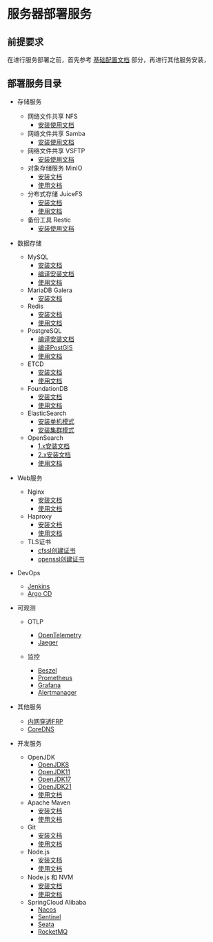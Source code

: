 # 服务器部署服务

## 前提要求

在进行服务部署之前，首先参考 [基础配置文档](/work/service/00-basic/) 部分，再进行其他服务安装，

## 部署服务目录

- 存储服务
    - 网络文件共享 NFS
        - [安装使用文档](work/service/nfs/)
    - 网络文件共享 Samba
        - [安装使用文档](work/service/samba/)
    - 网络文件共享 VSFTP
        - [安装使用文档](work/service/ftp/)
    - 对象存储服务 MinIO
        - [安装文档](/work/service/minio/v20241107/)
        - [使用文档](/work/service/minio/OPS.md)
    - 分布式存储 JuiceFS
        - [安装文档](/work/service/juicefs/v1.2.1/)
        - [使用文档](/work/service/juicefs/OPS.md)
    - 备份工具 Restic
        - [安装使用文档](/work/service/restic/)
- 数据存储
    - MySQL
        - [安装文档](/work/service/mysql/v8.4.3/)
        - [编译安装文档](/work/service/mysql/v8.4.3/make/)
        - [使用文档](/work/service/mysql/OPS.md)
    - MariaDB Galera
        - [安装文档](/work/service/mariadb/v11.4.4/)
    - Redis
        - [安装文档](/work/service/redis/v7.4.1/)
        - [使用文档](/work/service/redis/OPS.md)
    - PostgreSQL
        - [编译安装文档](/work/service/postgresql/v17.2.0/)
        - [编译PostGIS](/work/service/postgresql/v17.2.0/postgis/)
        - [使用文档](/work/service/postgresql/OPS.md)
    - ETCD
        - [安装文档](/work/service/etcd/v3.5.17/)
        - [使用文档](/work/service/etcd/OPS.md)
    - FoundationDB
        - [安装文档](/work/service/foundationdb/v7.1.38/)
        - [使用文档](/work/service/foundationdb/OPS.md)
    - ElasticSearch
        - [安装单机模式](/work/service/elastic/elasticsearch/standalone/)
        - [安装集群模式](/work/service/elastic/elasticsearch/cluster/)
    - OpenSearch
        - [1.x安装文档](/work/service/opensearch/v1.3.19/)
        - [2.x安装文档](/work/service/opensearch/v2.18.0/)
        - [使用文档](/work/service/opensearch/OPS.md)
- Web服务
    - Nginx
        - [安装文档](/work/service/nginx/v1.27.3/)
        - [使用文档](/work/service/nginx/OPS.md)
    - Haproxy
        - [安装文档](/work/service/haproxy/)
        - [使用文档](/work/service/haproxy/OPS.md)
    - TLS证书
        - [cfssl创建证书](/work/service/tls/tls-cfssl/v1.6.5/)
        - [openssl创建证书](/work/service/tls/tls-openssl/)
- DevOps
    - [Jenkins](/work/service/jenkins/)
    - [Argo CD](/work/service/argo-cd/)
    
- 可观测
    - OTLP
        - [OpenTelemetry](/work/service/opentelemetry/)
        - [Jaeger](/work/service/jaeger/)

    - 监控
        - [Beszel](/work/service/beszel/)
        - [Prometheus](/work/service/prometheus/v3.2.1/)
        - [Grafana](/work/service/grafana/v11.5.3/)
        - [Alertmanager](/work/service/alertmanager/v0.28.1/)

- 其他服务
    - [内网穿透FRP](/work/service/frp/)
    - [CoreDNS](/work/service/coredns/)
- 开发服务
    - OpenJDK
        - [OpenJDK8](/work/service/openjdk/openjdk8/)
        - [OpenJDK11](/work/service/openjdk/openjdk11/)
        - [OpenJDK17](/work/service/openjdk/openjdk17/)
        - [OpenJDK21](/work/service/openjdk/openjdk21/)
        - [使用文档](/work/service/openjdk/OPS.md)
    - Apache Maven
        - [安装文档](/work/service/maven/v3.9.9/)
        - [使用文档](/work/service/maven/OPS.md)
    - Git
        - [安装文档](/work/service/git/v2.49.0/)
        - [使用文档](/work/service/git/OPS.md)
    - Node.js
        - [安装文档](/work/service/nodejs/v22.14.0/)
        - [使用文档](/work/service/nodejs/OPS.md)
    - Node.js 和 NVM
        - [安装文档](/work/service/nvm/v0.40.2/)
        - [使用文档](/work/service/nvm/OPS.md)
    - SpringCloud Alibaba
        - [Nacos](/work/service/springcloudalibaba/nacos)
        - [Sentinel](/work/service/springcloudalibaba/sentinel/)
        - [Seata](/work/service/springcloudalibaba/seata/)
        - [RocketMQ](/work/service/springcloudalibaba/rocketmq/standalone/)

